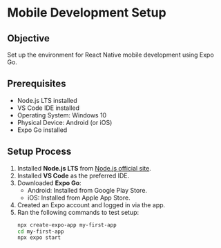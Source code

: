 # Mobile Development Setup

## Objective
Set up the environment for React Native mobile development using Expo Go.

## Prerequisites
- Node.js LTS installed
- VS Code IDE installed
- Operating System: Windows 10
- Physical Device: Android (or iOS)
- Expo Go installed

## Setup Process
1. Installed **Node.js LTS** from [Node.js official site](https://nodejs.org/).
2. Installed **VS Code** as the preferred IDE.
3. Downloaded **Expo Go**:
   - Android: Installed from Google Play Store.
   - iOS: Installed from Apple App Store.
4. Created an Expo account and logged in via the app.
5. Ran the following commands to test setup:
   ```bash
   npx create-expo-app my-first-app
   cd my-first-app
   npx expo start
